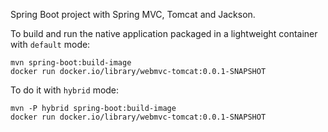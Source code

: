 Spring Boot project with Spring MVC, Tomcat and Jackson.

To build and run the native application packaged in a lightweight container with `default` mode:
```
mvn spring-boot:build-image
docker run docker.io/library/webmvc-tomcat:0.0.1-SNAPSHOT
```

To do it with `hybrid` mode:
```
mvn -P hybrid spring-boot:build-image
docker run docker.io/library/webmvc-tomcat:0.0.1-SNAPSHOT
```
